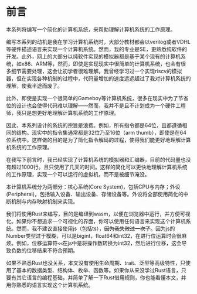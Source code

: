 # 前言

本系列将编写一个简化的计算机系统，来帮助理解计算机系统的工作原理。

编写本系列的动机是我在学习计算机系统时，大部分教材都会以verilog或者VDHL等硬件描述语言来实现一个计算机系统。然而，我的专业是SE，更熟悉纯软件的开发。此外，网上的大部分以纯软件实现的模拟器都是基于某个现有的计算机系统，如x86、ARM等，然而，即使是实现现实中很简单的计算机系统，也会有很多细节需要处理，这会让初学者很难理解。我曾经学习过一个实现riscv的模拟器，但在实现各种机制的过程中，代码量增加的速度远远超过了我对计算机系统的理解，使我半途而废了。

此外，即使是实现一个很简单的Gameboy等计算机系统，很多在现实中为了节省位的设计也会使得代码难以理解——然而，我并不是且不计划成为一个硬件工程师，我只是想更好地理解计算机系统的工作原理。

因此，本系列设计的系统的宗旨是浪费。例如，所有指令都是64位，且都遵循相同的结构。现实中的指令集通常都是32位乃至16位（arm thumb），即使是在64位系统中。这样做的目的是为了简化指令解码的过程，使得我们能更好地理解计算机系统的工作原理。

在我写下前言时，我已经实现了计算机系统的模拟器和汇编器，目前的代码量也没有超过1000行。且只使用了几天的时间。这样的简化可以更快地理解计算机系统的工作原理，实现一个可以运行的虚拟机，而不是被细节淹没。

本计算机系统分为两部分：核心系统(Core System)，包括CPU与内存；外设(Peripheral)，包括输入设备、输出设备、存储设备等。外设将全部使用简化的中断机制与内存映射机制来实现。

我们将使用Rust来编写，目的是编译到wasm，以便在浏览器中运行，并方便可视化。如果你不想追求一个可视化的界面，你可以使用任何语言来实现这个计算机系统。然而，我不建议直接使用js（包括ts），~~因为我失败过一次了~~。因为js的Number类型过于模糊，可以是bigint，float64和int32，在进行位运算时会很麻烦。例如，位移运算符`<<`在js中是将操作数转换为int32，然后进行位移，这会导致负数的位移结果不符合预期。

如果不熟悉Rust也没关系，本文没有使用生命周期、trait、泛型等高级特性，只使用了基本的数据类型、结构体、枚举、函数等。如果你从来没学过Rust语言，只要有其它语言的编程基础，并简单了解一下Rust借用规则，你也能看懂本文，并用你熟悉的语言实现这个计算机系统。
